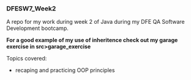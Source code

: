 ### DFESW7_Week2

A repo for my work during week 2 of Java during my DFE QA Software Development bootcamp.

<b>For a good example of my use of inheritence check out my garage exercise in src>garage_exercise</b>

Topics covered:
- recaping and practicing OOP principles
